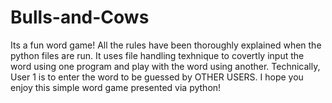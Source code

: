 # Bulls-and-Cows
Its a fun word game!
All the rules have been thoroughly explained when the python files are run. It uses file handling texhnique to covertly input the word using one program and play with the word using another. Technically, User 1 is to enter the word to be guessed by OTHER USERS. I hope you enjoy this simple word game presented via python!
